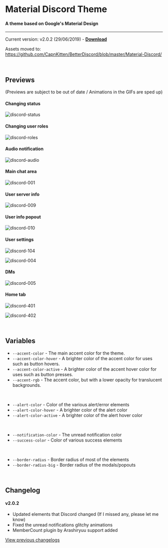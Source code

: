 # Material Discord Theme
#### A theme based on Google's Material Design
<hr>

Current version: v2.0.2 (29/06/2019) - **[Download](https://betterdiscord.net/ghdl?url=https://raw.githubusercontent.com/CapnKitten/Material-Discord/master/Material-Discord.theme.css)**

Assets moved to: https://github.com/CapnKitten/BetterDiscord/blob/master/Material-Discord/

&nbsp;

## Previews

(Previews are subject to be out of date / Animations in the GIFs are sped up)
#### Changing status

![discord-status](https://user-images.githubusercontent.com/4013216/36956319-bea5497a-1ffb-11e8-862c-d8a926b1f6a1.gif)

#### Changing user roles

![discord-roles](https://user-images.githubusercontent.com/4013216/36956334-d69b0b82-1ffb-11e8-8860-a171d0887f5c.gif)

#### Audio notification

![discord-audio](https://user-images.githubusercontent.com/4013216/35309728-dc958f5c-007b-11e8-8ff7-dee70cc82e22.gif)

#### Main chat area

![discord-001](https://user-images.githubusercontent.com/4013216/40872156-c597347a-6617-11e8-9e30-0dce8965bcc6.png)

#### User server info

![discord-009](https://user-images.githubusercontent.com/4013216/40872157-c5a3c4d8-6617-11e8-8dc4-0cb4222286e6.png)

#### User info popout

![discord-010](https://user-images.githubusercontent.com/4013216/40872158-c5ae8846-6617-11e8-84d8-bb9fb7a701c8.png)

#### User settings

![discord-104](https://user-images.githubusercontent.com/4013216/40872159-c5bc4760-6617-11e8-8965-5c3dc75715e8.png)

![discord-004](https://user-images.githubusercontent.com/4013216/40872160-c5c7333c-6617-11e8-8d43-03005569e24a.png)

#### DMs

![discord-005](https://user-images.githubusercontent.com/4013216/40872161-c5d33d4e-6617-11e8-8b73-7b474325fb79.png)

#### Home tab

![discord-401](https://user-images.githubusercontent.com/4013216/53679347-a3f64780-3c99-11e9-833b-640bba0b8825.png)

![discord-402](https://user-images.githubusercontent.com/4013216/53679536-95a92b00-3c9b-11e9-8c15-e71452e91df7.png)

&nbsp;

## Variables

 - `--accent-color` - The main accent color for the theme.
 - `--accent-color-hover` - A brighter color of the accent color for uses such as button hovers.
 - `--accent-color-active` - A brighter color of the accent hover color for uses such as button presses.
 - `--accent-rgb` - The accent color, but with a lower opacity for translucent backgrounds.

&nbsp;

 - `--alert-color` - Color of the various alert/error elements
 - `--alert-color-hover` - A brighter color of the alert color
 - `--alert-color-active` - A brighter color of the alert hover color

&nbsp;

 - `--notification-color` - The unread notification color
 - `--success-color` - Color of various success elements

&nbsp;

 - `--border-radius` - Border radius of most of the elements
 - `--border-radius-big` - Border radius of the modals/popouts

&nbsp;

## Changelog

#### v2.0.2
* Updated elements that Discord changed (If I missed any, please let me know)
* Fixed the unread notifications glitchy animations
* MemberCount plugin by Arashiryuu support added


[View previous changelogs](https://github.com/CapnKitten/BetterDiscord/blob/master/Material-Discord/README.md)
